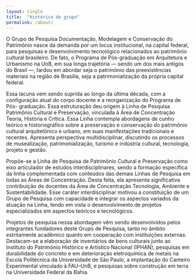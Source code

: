 ```yaml
---
layout: single
title:  "Histórico do grupo"
permalink: /about/
---
```


O Grupo de Pesquisa Documentação, Modelagem e Conservação do Patrimônio
nasce da demanda por um locus institucional, na capital federal, para
pesquisas e desenvolvimento tecnológico relacionados ao patrimônio
cultural brasileiro. De fato, o Programa de Pós-graduação em
Arquitetura e Urbanismo na UnB, em sua longa trajetória — sendo um dos
mais antigos do Brasil —, tardou em abordar seja o patrimônio das
preexistências materiais na região de Brasília, seja a
patrimonialização da própria capital federal.

Essa lacuna vem sendo suprida ao longo da última década, com a
configuração atual do corpo docente e a reorganização do Programa de Pós-
graduação. Essa estruturação deu origem à Linha de Pesquisa Patrimônio
Cultural e Preservação, vinculada à Área de Concentração Teoria, História
e Crítica. Essa Linha contempla abordagens de cunho teórico e
historiográfico sobre a preservação e conservação do patrimônio cultural
arquitetônico e urbano, em suas manifestações tradicionais e recentes.
Apresenta perspectiva multidisciplinar, discutindo os processos de
musealização, patrimonialização, turismo e indústria cultural, tecnologia,
projeto e gestão.

Propõe-se a Linha de Pesquisa de Patrimônio Cultural e Preservação como
eixo articulador de estudos interdisciplinares, sendo a formação
específica da linha complementada com conteúdos das demais Linhas de
Pesquisa em todas as Áreas de Concentração. Desta feita, ela apresenta
significativa contribuição de docentes da Área de Concentração Tecnologia,
Ambiente e Sustentabilidade. Esse caráter interdisciplinar motivou a
constituição de um Grupo de Pesquisa com capacidade e integrar os aspectos
variados da atuação na Linha, tendo em vista o desenvolvimento de projetos
especializados em aspectos teóricos e tecnológicos.

Projetos de pesquisa nessa abordagem vêm sendo desenvolvidos pelos
integrantes fundadores deste Grupo de Pesquisa, tanto no âmbito
estritamente acadêmico quanto em cooperação com instituições externas.
Destacam-se a elaboração de inventários de bens culturais junto ao
Instituto do Patrimônio Histórico e Artístico Nacional (IPHAN), pesquisas
em durabilidade do concreto e em deterioração eletroquímica de metais na
Escola Politécnica da Universidade de São Paulo, a implantação do Canteiro
Experimental vinculado à FAU–UnB, e pesquisas sobre construção em terra na
Universidade Federal da Bahia.


